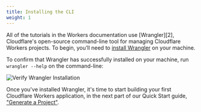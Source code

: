 ```yaml
---
title: Installing the CLI
weight: 1
---
```


All of the tutorials in the Workers documentation use [Wrangler][2], Cloudflare's open-source command-line tool for managing Cloudflare Workers projects. To begin, you’ll need to [install Wrangler](https://github.com/cloudflare/wrangler#-installation) on your machine.

To confirm that Wrangler has successfully installed on your machine, run `wrangler --help` on the command-line:

![Verify Wrangler Installation](/quickstart/media/verify-wrangler-install.gif)

Once you've installed Wrangler, it's time to start building your first Cloudflare Workers application, in the next part of our Quick Start guide, ["Generate a Project"](/quickstart/generate-a-project).
